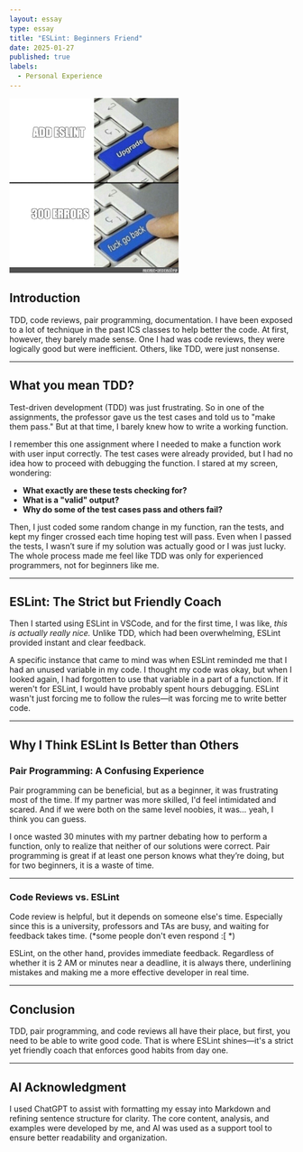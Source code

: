 ```yaml
---
layout: essay  
type: essay  
title: "ESLint: Beginners Friend"  
date: 2025-01-27  
published: true  
labels:  
  - Personal Experience  
---
```


<img width="300px" class="rounded float-start pe-4" src="../img/eslint.png"> 

## **Introduction**  

TDD, code reviews, pair programming, documentation. I have been exposed to a lot of technique in the past ICS classes to help better the code. At first, however, they barely made sense. One I had was code reviews, they were logically good but were inefficient. Others, like TDD, were just nonsense.  

---

## **What you mean TDD?**  

Test-driven development (TDD) was just frustrating. So in one of the assignments, the professor gave us the test cases and told us to "make them pass." But at that time, I barely knew how to write a working function.  

I remember this one assignment where I needed to make a function work with user input correctly. The test cases were already provided, but I had no idea how to proceed with debugging the function. I stared at my screen, wondering:  

- **What exactly are these tests checking for?**  
- **What is a "valid" output?**  
- **Why do some of the test cases pass and others fail?**  

Then, I just coded some random change in my function, ran the tests, and kept my finger crossed each time hoping test will pass. Even when I passed the tests, I wasn’t sure if my solution was actually good or I was just lucky. The whole process made me feel like TDD was only for experienced programmers, not for beginners like me.  

---

## **ESLint: The Strict but Friendly Coach**  

Then I started using ESLint in VSCode, and for the first time, I was like, *this is actually really nice.* Unlike TDD, which had been overwhelming, ESLint provided instant and clear feedback.  

A specific instance that came to mind was when ESLint reminded me that I had an unused variable in my code. I thought my code was okay, but when I looked again, I had forgotten to use that variable in a part of a function. If it weren't for ESLint, I would have probably spent hours debugging. ESLint wasn't just forcing me to follow the rules—it was forcing me to write better code.  

---

## **Why I Think ESLint Is Better than Others**  

### **Pair Programming: A Confusing Experience**  

Pair programming can be beneficial, but as a beginner, it was frustrating most of the time. If my partner was more skilled, I'd feel intimidated and scared. And if we were both on the same level noobies, it was… yeah, I think you can guess.  

I once wasted 30 minutes with my partner debating how to perform a function, only to realize that neither of our solutions were correct. Pair programming is great if at least one person knows what they’re doing, but for two beginners, it is a waste of time.  

---

### **Code Reviews vs. ESLint**  

Code review is helpful, but it depends on someone else's time. Especially since this is a university, professors and TAs are busy, and waiting for feedback takes time. (*some people don't even respond :[ *)  

ESLint, on the other hand, provides immediate feedback. Regardless of whether it is 2 AM or minutes near a deadline, it is always there, underlining mistakes and making me a more effective developer in real time.  

---

## **Conclusion**  

TDD, pair programming, and code reviews all have their place, but first, you need to be able to write good code. That is where ESLint shines—it's a strict yet friendly coach that enforces good habits from day one.  

---

## **AI Acknowledgment**  

I used ChatGPT to assist with formatting my essay into Markdown and refining sentence structure for clarity. The core content, analysis, and examples were developed by me, and AI was used as a support tool to ensure better readability and organization.
